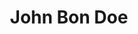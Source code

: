 ---
title: John Bon Doe
part_of_speech: pronoun
pronunciation: Jyawwnn Dough
synonyms: Jonny, Jon Bon Doughy
description: >-
   A Personal Definition of John Bon Doe
animation: fadeIn
twitter: https://twitter.com/
facebook: https://www.facebook.com/
instagram: https://www.instagram.com/
email: johndoe@gmail.com
sitemap:
  priority: 1
---